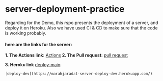 # server-deployment-practice

Regarding for the Demo, this rspo presents the deployment of a server, and deploy it on Heroku.
Also we have used CI & CD to make sure that the code is working probably.

#### **here are the links for the server:**

**1. The Actions link:**
   [Actions](https://github.com/marah-jaradat/server-deployment-practice/actions)
**2. The Pull request:**
   [pull request](https://github.com/marah-jaradat/server-deployment-practice/pull/2)

**3. Heroku link**
    [deploy-main](https://marahjradat-server-deploy-prod.herokuapp.com/)

    [deploy-dev](https://marahjaradat-server-deploy-dev.herokuapp.com/)